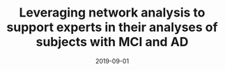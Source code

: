 ---
title: 'Leveraging network analysis to support experts in their analyses of subjects with MCI and AD'
collection: publications
permalink: /publication/2019-09-01-Medical and Biological Engineering and Computing-Leveraging-network.md
excerpt: 'P. Lo Giudice, N.  Mammone, F.C.  Morabito, R.G.  Pizzimenti, D.  Ursino, L.  Virgili'
date: 2019-09-01
venue: 'Medical and Biological Engineering and Computing'
link: 'https://doi.org/10.1007/s11517-019-02004-y'
location: 'Polytechnic University of Marche, IRCCS Centro Neurolesi Bonino Pulejo- Messina, University Institute of Architecture of Reggio Calabria'
---